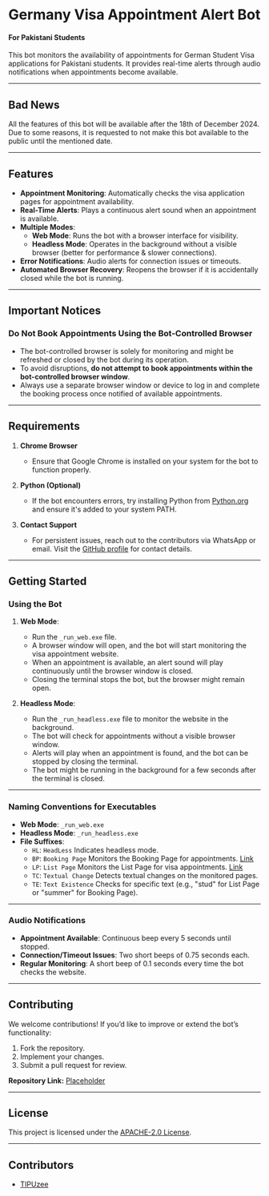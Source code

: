 # Germany Visa Appointment Alert Bot

#### For Pakistani Students

This bot monitors the availability of appointments for German Student Visa applications for Pakistani students. It
provides real-time alerts through audio notifications when appointments become available.

---

## Bad News

All the features of this bot will be available after the 18th of December 2024.
Due to some reasons, it is requested to not make this bot available to the public until the mentioned date.

---

## Features

- **Appointment Monitoring**: Automatically checks the visa application pages for appointment availability.
- **Real-Time Alerts**: Plays a continuous alert sound when an appointment is available.
- **Multiple Modes**:
    - **Web Mode**: Runs the bot with a browser interface for visibility.
    - **Headless Mode**: Operates in the background without a visible browser (better for performance & slower
      connections).
- **Error Notifications**: Audio alerts for connection issues or timeouts.
- **Automated Browser Recovery**: Reopens the browser if it is accidentally closed while the bot is running.

---

## Important Notices

### **Do Not Book Appointments Using the Bot-Controlled Browser**

- The bot-controlled browser is solely for monitoring and might be refreshed or closed by the bot during its operation.
- To avoid disruptions, **do not attempt to book appointments within the bot-controlled browser window**.
- Always use a separate browser window or device to log in and complete the booking process once notified of available
  appointments.

---

## Requirements

1. **Chrome Browser**
    - Ensure that Google Chrome is installed on your system for the bot to function properly.

2. **Python (Optional)**
    - If the bot encounters errors, try installing Python from [Python.org](https://www.python.org/) and ensure it's
      added to your system PATH.

3. **Contact Support**
    - For persistent issues, reach out to the contributors via WhatsApp or email. Visit
      the [GitHub profile](https://github.com/TIPUzee) for contact details.

---

## Getting Started

### Using the Bot

1. **Web Mode**:
    - Run the `_run_web.exe` file.
    - A browser window will open, and the bot will start monitoring the visa appointment website.
    - When an appointment is available, an alert sound will play continuously until the browser window is closed.
    - Closing the terminal stops the bot, but the browser might remain open.

2. **Headless Mode**:
    - Run the `_run_headless.exe` file to monitor the website in the background.
    - The bot will check for appointments without a visible browser window.
    - Alerts will play when an appointment is found, and the bot can be stopped by closing the terminal.
    - The bot might be running in the background for a few seconds after the terminal is closed.

---

### Naming Conventions for Executables

- **Web Mode**: `_run_web.exe`
- **Headless Mode**: `_run_headless.exe`
- **File Suffixes**:
    - `HL`: `HeadLess` Indicates headless mode.
    - `BP`: `Booking Page` Monitors the Booking Page for
      appointments. [Link](https://service2.diplo.de/rktermin/extern/appointment_showForm.do?locationCode=isla&realmId=108&categoryId=1600)
    - `LP`: `List Page` Monitors the List Page for visa
      appointments. [Link](https://service2.diplo.de/rktermin/extern/choose_categoryList.do?locationCode=isla&realmId=108)
    - `TC`: `Textual Change` Detects textual changes on the monitored pages.
    - `TE`: `Text Existence` Checks for specific text (e.g., "stud" for List Page or "summer" for Booking Page).

---

### Audio Notifications

- **Appointment Available**: Continuous beep every 5 seconds until stopped.
- **Connection/Timeout Issues**: Two short beeps of 0.75 seconds each.
- **Regular Monitoring**: A short beep of 0.1 seconds every time the bot checks the website.

---

## Contributing

We welcome contributions! If you’d like to improve or extend the bot’s functionality:

1. Fork the repository.
2. Implement your changes.
3. Submit a pull request for review.

**Repository Link:** [Placeholder](https://github.com/TIPUzee/germany-visa-appointment-alert-bot)

---

## License

This project is licensed under the [APACHE-2.0 License](https://www.apache.org/licenses/LICENSE-2.0).

---

## Contributors

- [TIPUzee](https://github.com/TIPUzee)  
